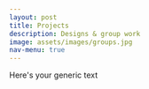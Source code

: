 ```yaml
---
layout: post
title: Projects
description: Designs & group work
image: assets/images/groups.jpg
nav-menu: true
---
```


Here's your generic text
